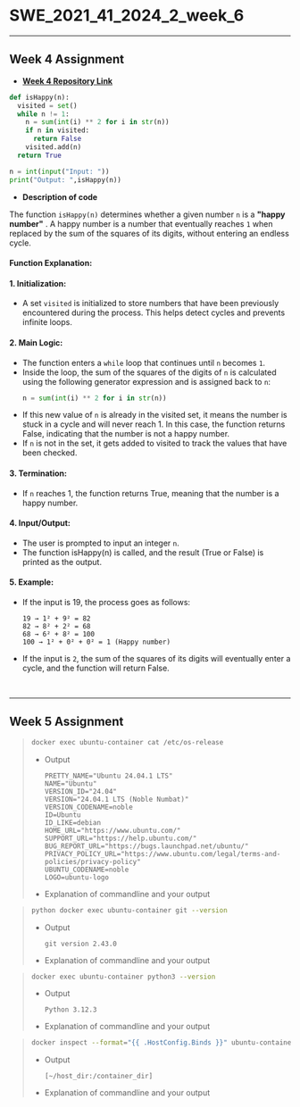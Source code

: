 # SWE_2021_41_2024_2_week_6

---

## Week 4 Assignment
- [**Week 4 Repository Link**](https://github.com/ch0rca/SWE_2021_41_2024_2_week_4)
```python
def isHappy(n):
  visited = set()
  while n != 1:
    n = sum(int(i) ** 2 for i in str(n))
    if n in visited:
      return False
    visited.add(n)
  return True

n = int(input("Input: "))
print("Output: ",isHappy(n))
```

- **Description of code**
  
The function `isHappy(n)` determines whether a given number `n` is a **"happy number"**  .
A happy number is a number that eventually reaches `1` when replaced by the sum of the squares of its digits, without entering an endless cycle.
#### Function Explanation:

#### 1. Initialization:
- A set `visited` is initialized to store numbers that have been previously encountered during the process. This helps detect cycles and prevents infinite loops.

#### 2. Main Logic:
- The function enters a `while` loop that continues until `n` becomes `1`.
- Inside the loop, the sum of the squares of the digits of `n` is calculated using the following generator expression and is assigned back to `n`:
  ```python
  n = sum(int(i) ** 2 for i in str(n))
- If this new value of `n` is already in the visited set, it means the number is stuck in a cycle and will never reach 1. In this case, the function returns False, indicating that the number is not a happy number.
- If `n` is not in the set, it gets added to visited to track the values that have been checked.

#### 3. Termination:
- If `n` reaches 1, the function returns True, meaning that the number is a happy number.

#### 4. Input/Output:
- The user is prompted to input an integer `n`.
- The function isHappy(n) is called, and the result (True or False) is printed as the output.

#### 5. Example:
- If the input is 19, the process goes as follows:
  ```
  19 → 1² + 9² = 82 
  82 → 8² + 2² = 68 
  68 → 6² + 8² = 100
  100 → 1² + 0² + 0² = 1 (Happy number)
  ```
- If the input is `2`, the sum of the squares of its digits will eventually enter a cycle, and the function will return False.

<br/>  

---

## Week 5 Assignment

>```bash
>docker exec ubuntu-container cat /etc/os-release
>```
> - Output
>   ```
>   PRETTY_NAME="Ubuntu 24.04.1 LTS"
>   NAME="Ubuntu"
>   VERSION_ID="24.04"
>   VERSION="24.04.1 LTS (Noble Numbat)"
>   VERSION_CODENAME=noble
>   ID=Ubuntu
>   ID_LIKE=debian
>   HOME_URL="https://www.ubuntu.com/"
>   SUPPORT_URL="https://help.ubuntu.com/"
>   BUG_REPORT_URL="https://bugs.launchpad.net/ubuntu/"
>   PRIVACY_POLICY_URL="https://www.ubuntu.com/legal/terms-and-policies/privacy-policy"
>   UBUNTU_CODENAME=noble
>   LOGO=ubuntu-logo
>   ```
> - Explanation of commandline and your output

>```bash
>python docker exec ubuntu-container git --version
>```
> - Output
>   ```
>   git version 2.43.0
>   ```
> - Explanation of commandline and your output

>```bash
>docker exec ubuntu-container python3 --version
>```
> - Output
>   ```
>   Python 3.12.3
>   ```
> - Explanation of commandline and your output

>```bash
>docker inspect --format="{{ .HostConfig.Binds }}" ubuntu-container
>```
> - Output
>   ```
>   [~/host_dir:/container_dir]
>   ```
> - Explanation of commandline and your output
